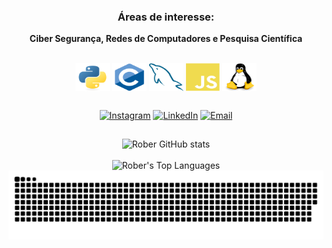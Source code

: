 <div align="center">

### Áreas de interesse:  
**Ciber Segurança, Redes de Computadores e Pesquisa Científica**

<div style="display: inline_block"><br>
  <img align="center" alt="Python" height="45" width="55" src="https://raw.githubusercontent.com/devicons/devicon/master/icons/python/python-original.svg">
  <img align="center" alt="C" height="45" width="55" src="https://raw.githubusercontent.com/devicons/devicon/master/icons/c/c-original.svg">
  <img align="center" alt="MySQL" height="45" width="55" src="https://raw.githubusercontent.com/devicons/devicon/master/icons/mysql/mysql-original.svg">
  <img align="center" alt="JavaScript" height="45" width="55" src="https://raw.githubusercontent.com/devicons/devicon/master/icons/javascript/javascript-plain.svg">
  <img align="center" alt="Linux" height="45" width="55" src="https://raw.githubusercontent.com/devicons/devicon/master/icons/linux/linux-original.svg">
</div>

##

<div>
  <a href="https://www.instagram.com/roberbsa/" target="_blank"><img src="https://img.shields.io/badge/Instagram-E4405F?style=for-the-badge&logo=instagram&logoColor=white" alt="Instagram"></a>
  <a href="https://www.linkedin.com/in/rober-batista-3a2981264" target="_blank"><img src="https://img.shields.io/badge/-LinkedIn-%230077B5?style=for-the-badge&logo=linkedin&logoColor=white" alt="LinkedIn"></a>
  <a href="mailto:rober.sa@ufpi.edu.br" target="_blank"><img src="https://img.shields.io/badge/-Gmail-%23333?style=for-the-badge&logo=gmail&logoColor=white" alt="Email"></a>
</div>

##

<div>
  <img width="45%" src="https://github-readme-stats.vercel.app/api?username=roberbsa&show_icons=true&theme=dracula" alt="Rober GitHub stats">
  <br><br>
  <img width="45%" src="https://github-readme-stats.vercel.app/api/top-langs/?username=roberbsa&theme=dracula&show_icons=true&hide_border=true&layout=compact" alt="Rober's Top Languages">
</div>

<picture>
  <source media="(prefers-color-scheme: dark)" srcset="https://raw.githubusercontent.com/roberbsa/roberbsa/output/github-contribution-grid-snake-dark.svg">
  <source media="(prefers-color-scheme: light)" srcset="https://raw.githubusercontent.com/roberbsa/roberbsa/output/github-contribution-grid-snake-dark.svg">
  <img alt="github contribution grid snake animation" src="https://raw.githubusercontent.com/roberbsa/roberbsa/output/github-contribution-grid-snake.svg">
</picture>

</div>
